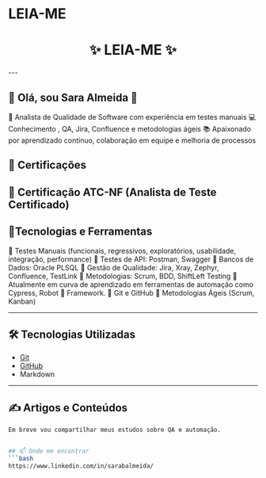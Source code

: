 # LEIA-ME
<h1 align="center">✨ LEIA-ME ✨</h1>
---

## 📌 Olá, sou Sara Almeida 👋
🎯 Analista de Qualidade de Software com experiência em testes manuais
💻 Conhecimento , QA, Jira, Confluence e metodologias ágeis
📚 Apaixonado por aprendizado contínuo, colaboração em equipe e melhoria de processos

## 📌 Certificações
 Certificação ATC-NF (Analista de Teste Certificado)
---

## 🚀Tecnologias e Ferramentas
 Testes Manuais (funcionais, regressivos, exploratórios, usabilidade, integração, performance)
 Testes de API: Postman, Swagger
 Bancos de Dados: Oracle PLSQL
 Gestão de Qualidade: Jira, Xray, Zephyr, Confluence, TestLink
 Metodologias: Scrum, BDD, ShiftLeft Testing
 Atualmente em curva de aprendizado em ferramentas de automação como Cypress, Robot
 Framework.
 Git e GitHub
 Metodologias Ágeis (Scrum, Kanban)

---

## 🛠️ Tecnologias Utilizadas
- [Git](https://git-scm.com/)  
- [GitHub](https://github.com/)  
- Markdown  

---

## ✍️ Artigos e Conteúdos
```bash
Em breve vou compartilhar meus estudos sobre QA e automação.


## 📫 Onde me encontrar
```bash
https://www.linkedin.com/in/sarabalmeida/
